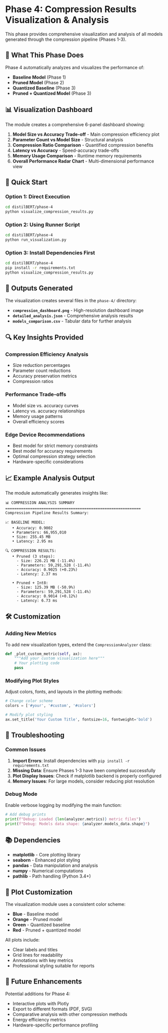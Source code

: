 # Phase 4: Compression Results Visualization & Analysis

This phase provides comprehensive visualization and analysis of all models generated through the compression pipeline (Phases 1-3).

## 🎯 What This Phase Does

Phase 4 automatically analyzes and visualizes the performance of:
- **Baseline Model** (Phase 1)
- **Pruned Model** (Phase 2) 
- **Quantized Baseline** (Phase 3)
- **Pruned + Quantized Model** (Phase 3)

## 📊 Visualization Dashboard

The module creates a comprehensive 6-panel dashboard showing:

1. **Model Size vs Accuracy Trade-off** - Main compression efficiency plot
2. **Parameter Count vs Model Size** - Structural analysis
3. **Compression Ratio Comparison** - Quantified compression benefits
4. **Latency vs Accuracy** - Speed-accuracy trade-offs
5. **Memory Usage Comparison** - Runtime memory requirements
6. **Overall Performance Radar Chart** - Multi-dimensional performance view

## 🚀 Quick Start

### Option 1: Direct Execution
```bash
cd distilBERT/phase-4
python visualize_compression_results.py
```

### Option 2: Using Runner Script
```bash
cd distilBERT/phase-4
python run_visualization.py
```

### Option 3: Install Dependencies First
```bash
cd distilBERT/phase-4
pip install -r requirements.txt
python visualize_compression_results.py
```

## 📁 Outputs Generated

The visualization creates several files in the `phase-4/` directory:

- **`compression_dashboard.png`** - High-resolution dashboard image
- **`detailed_analysis.json`** - Comprehensive analysis results
- **`models_comparison.csv`** - Tabular data for further analysis

## 🔍 Key Insights Provided

### Compression Efficiency Analysis
- Size reduction percentages
- Parameter count reductions
- Accuracy preservation metrics
- Compression ratios

### Performance Trade-offs
- Model size vs. accuracy curves
- Latency vs. accuracy relationships
- Memory usage patterns
- Overall efficiency scores

### Edge Device Recommendations
- Best model for strict memory constraints
- Best model for accuracy requirements
- Optimal compression strategy selection
- Hardware-specific considerations

## 📈 Example Analysis Output

The module automatically generates insights like:

```
📊 COMPRESSION ANALYSIS SUMMARY
============================================================
Compression Pipeline Results Summary:

📈 BASELINE MODEL:
   • Accuracy: 0.9002
   • Parameters: 66,955,010
   • Size: 255.45 MB
   • Latency: 2.95 ms

🔍 COMPRESSION RESULTS:
   • Pruned (3 steps):
     - Size: 226.21 MB (-11.4%)
     - Parameters: 59,291,528 (-11.4%)
     - Accuracy: 0.9025 (+0.23%)
     - Latency: 2.37 ms

   • Pruned + Int8:
     - Size: 125.39 MB (-50.9%)
     - Parameters: 59,291,528 (-11.4%)
     - Accuracy: 0.9014 (+0.12%)
     - Latency: 6.73 ms
```

## 🛠️ Customization

### Adding New Metrics
To add new visualization types, extend the `CompressionAnalyzer` class:

```python
def _plot_custom_metric(self, ax):
    """Add your custom visualization here"""
    # Your plotting code
    pass
```

### Modifying Plot Styles
Adjust colors, fonts, and layouts in the plotting methods:

```python
# Change color scheme
colors = ['#your', '#custom', '#colors']

# Modify plot styling
ax.set_title('Your Custom Title', fontsize=16, fontweight='bold')
```

## 🔧 Troubleshooting

### Common Issues

1. **Import Errors**: Install dependencies with `pip install -r requirements.txt`
2. **Missing Data**: Ensure Phases 1-3 have been completed successfully
3. **Plot Display Issues**: Check if matplotlib backend is properly configured
4. **Memory Issues**: For large models, consider reducing plot resolution

### Debug Mode
Enable verbose logging by modifying the main function:

```python
# Add debug prints
print(f"Debug: Loaded {len(analyzer.metrics)} metric files")
print(f"Debug: Models data shape: {analyzer.models_data.shape}")
```

## 📚 Dependencies

- **matplotlib** - Core plotting library
- **seaborn** - Enhanced plot styling
- **pandas** - Data manipulation and analysis
- **numpy** - Numerical computations
- **pathlib** - Path handling (Python 3.4+)

## 🎨 Plot Customization

The visualization module uses a consistent color scheme:
- **Blue** - Baseline model
- **Orange** - Pruned model  
- **Green** - Quantized baseline
- **Red** - Pruned + quantized model

All plots include:
- Clear labels and titles
- Grid lines for readability
- Annotations with key metrics
- Professional styling suitable for reports

## 🔮 Future Enhancements

Potential additions for Phase 4:
- Interactive plots with Plotly
- Export to different formats (PDF, SVG)
- Comparative analysis with other compression methods
- Energy efficiency metrics
- Hardware-specific performance profiling
